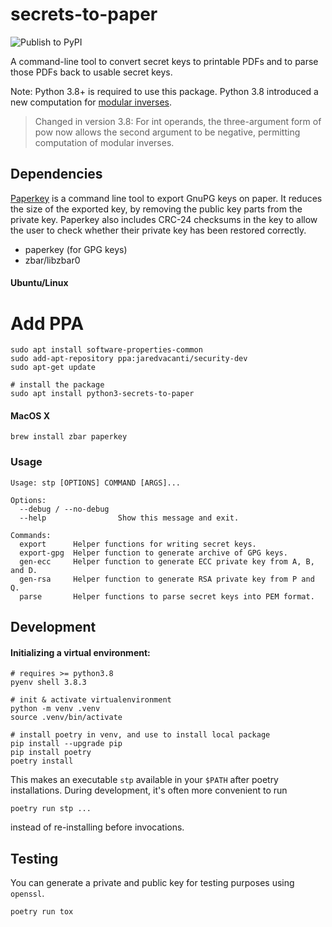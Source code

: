 # secrets-to-paper

![Publish to PyPI](https://github.com/jaredvacanti/secrets-to-paper/workflows/Publish%20to%20PyPI/badge.svg)

A command-line tool to convert secret keys to printable PDFs and to parse those
PDFs back to usable secret keys.

Note: Python 3.8+ is required to use this package. Python 3.8 introduced
a new computation for
[modular inverses](https://docs.python.org/3/library/functions.html#pow).

> Changed in version 3.8: For int operands, the three-argument form of pow now
> allows the second argument to be negative, permitting computation of modular
> inverses.

## Dependencies

[Paperkey](http://www.jabberwocky.com/software/paperkey/) is a command line tool
to export GnuPG keys on paper. It reduces the size of the exported key, by
removing the public key parts from the private key. Paperkey also includes
CRC-24 checksums in the key to allow the user to check whether their private key
has been restored correctly.

- paperkey (for GPG keys)
- zbar/libzbar0

#### Ubuntu/Linux

# Add PPA

```
sudo apt install software-properties-common
sudo add-apt-repository ppa:jaredvacanti/security-dev
sudo apt-get update

# install the package
sudo apt install python3-secrets-to-paper
```

#### MacOS X

```
brew install zbar paperkey
```

### Usage

```
Usage: stp [OPTIONS] COMMAND [ARGS]...

Options:
  --debug / --no-debug
  --help                Show this message and exit.

Commands:
  export      Helper functions for writing secret keys.
  export-gpg  Helper function to generate archive of GPG keys.
  gen-ecc     Helper function to generate ECC private key from A, B, and D.
  gen-rsa     Helper function to generate RSA private key from P and Q.
  parse       Helper functions to parse secret keys into PEM format.
```


## Development

#### Initializing a virtual environment:

```
# requires >= python3.8
pyenv shell 3.8.3

# init & activate virtualenvironment
python -m venv .venv
source .venv/bin/activate

# install poetry in venv, and use to install local package
pip install --upgrade pip
pip install poetry
poetry install
```

This makes an executable `stp` available in your `$PATH` after poetry
installations. During development, it's often more convenient to run

```
poetry run stp ...
```

instead of re-installing before invocations.

## Testing

You can generate a private and public key for testing purposes using `openssl`.

```
poetry run tox
```
